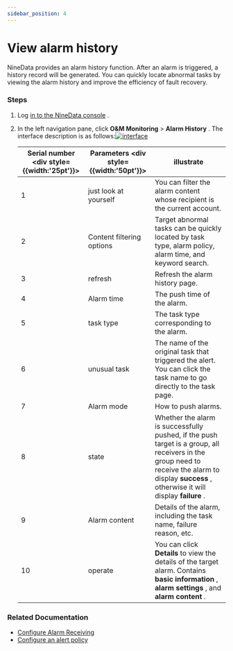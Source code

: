 ```yaml
---
sidebar_position: 4
---
```

# View alarm history

NineData provides an alarm history function. After an alarm is triggered, a history record will be generated. You can quickly locate abnormal tasks by viewing the alarm history and improve the efficiency of fault recovery.

### Steps

1. Log [in to the NineData console](https://translate.google.com/website?sl=auto&tl=en&hl=ja&client=webapp&u=https://console.ninedata.cloud) .

2. In the left navigation pane, click **O&M Monitoring** > **Alarm History** . The interface description is as follows:[![interface](https://github.com/9z-ghj/Docs/raw/v1_0_0/docs/alart/image/interface.png)](https://github-com.translate.goog/9z-ghj/Docs/blob/v1_0_0/docs/alart/image/interface.png?_x_tr_sl=auto&_x_tr_tl=en&_x_tr_hl=ja&_x_tr_pto=wapp)

   | Serial number <div style={{width:'25pt'}}> | Parameters <div style={{width:'50pt'}}> | illustrate                                                   |
   | ------------------------------------------ | --------------------------------------- | ------------------------------------------------------------ |
   | 1                                          | just look at yourself                   | You can filter the alarm content whose recipient is the current account. |
   | 2                                          | Content filtering options               | Target abnormal tasks can be quickly located by task type, alarm policy, alarm time, and keyword search. |
   | 3                                          | refresh                                 | Refresh the alarm history page.                              |
   | 4                                          | Alarm time                              | The push time of the alarm.                                  |
   | 5                                          | task type                               | The task type corresponding to the alarm.                    |
   | 6                                          | unusual task                            | The name of the original task that triggered the alert. You can click the task name to go directly to the task page. |
   | 7                                          | Alarm mode                              | How to push alarms.                                          |
   | 8                                          | state                                   | Whether the alarm is successfully pushed, if the push target is a group, all receivers in the group need to receive the alarm to display **success** , otherwise it will display **failure** . |
   | 9                                          | Alarm content                           | Details of the alarm, including the task name, failure reason, etc. |
   | 10                                         | operate                                 | You can click **Details** to view the details of the target alarm. Contains **basic information** , **alarm settings** , and **alarm content** . |

### Related Documentation

- [Configure Alarm Receiving](https://github-com.translate.goog/9z-ghj/Docs/blob/v1_0_0/docs/alart/alart_receiver.md?_x_tr_sl=auto&_x_tr_tl=en&_x_tr_hl=ja&_x_tr_pto=wapp)
- [Configure an alert policy](https://github-com.translate.goog/9z-ghj/Docs/blob/v1_0_0/docs/alart/alart_rule.md?_x_tr_sl=auto&_x_tr_tl=en&_x_tr_hl=ja&_x_tr_pto=wapp)